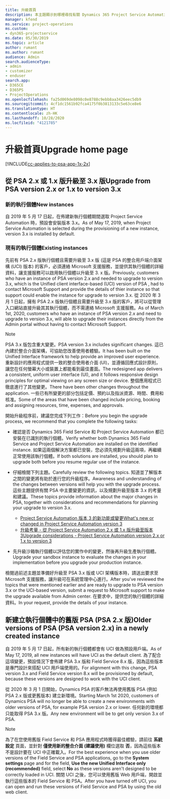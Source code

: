 ```yaml
---
title: 升級首頁
description: 本主題顯示到哪裡尋找有關 Dynamics 365 Project Service Automation 的新功能和其已變更功能的重要資訊，以及升級為最新版本的程序。
manager: kfend
ms.service: project-operations
ms.custom:
- dyn365-projectservice
ms.date: 05/30/2019
ms.topic: article
author: rumant
ms.author: rumant
audience: Admin
search.audienceType:
- admin
- customizer
- enduser
search.app:
- D365CE
- D365PS
- ProjectOperations
ms.openlocfilehash: fa25d069de8098c0e8788c9ebb8aa3426eec5db9
ms.sourcegitcommit: 4cf1dc1561b92fca4175f0b3813133c5e63ce8e6
ms.translationtype: HT
ms.contentlocale: zh-HK
ms.lasthandoff: 10/28/2020
ms.locfileid: "4121785"
---
```

# <a name="upgrade-home-page"></a><span data-ttu-id="3c65f-103">升級首頁</span><span class="sxs-lookup"><span data-stu-id="3c65f-103">Upgrade home page</span></span>

[!INCLUDE[cc-applies-to-psa-app-1x-2x](../includes/cc-applies-to-psa-app-1x-2x.md)]

## <a name="upgrade-from-psa-version-2x-or-1x-to-version-3x"></a><span data-ttu-id="3c65f-104">從 PSA 2.x 或 1.x 版升級至 3.x 版</span><span class="sxs-lookup"><span data-stu-id="3c65f-104">Upgrade from PSA version 2.x or 1.x to version 3.x</span></span>

### <a name="new-instances"></a><span data-ttu-id="3c65f-105">新的執行個體</span><span class="sxs-lookup"><span data-stu-id="3c65f-105">New instances</span></span>

<span data-ttu-id="3c65f-106">自 2019 年 5 月 17 日起，在佈建新執行個體期間選取 Project Service Automation 時，預設會安裝版本 3.x。</span><span class="sxs-lookup"><span data-stu-id="3c65f-106">As of May 17, 2019, when Project Service Automation is selected during the provisioning of a new instance, version 3.x is installed by default.</span></span>

### <a name="existing-instances"></a><span data-ttu-id="3c65f-107">現有的執行個體</span><span class="sxs-lookup"><span data-stu-id="3c65f-107">Existing instances</span></span>

<span data-ttu-id="3c65f-108">先前有 PSA 2.x 版執行個體且需要升級至 3.x 版 (這是 PSA 的整合用戶端介面架構 (UCI) 版本) 的客戶，必須連絡 Microsoft 支援服務，並提供其執行個體的詳細資料，讓支援服務可以啟用執行個體以升級至 3. x 版。</span><span class="sxs-lookup"><span data-stu-id="3c65f-108">Previously, customers who have an instance of PSA version 2.x and needed to upgrade to version 3.x, which is the Unified client interface-based (UCI) version of PSA , had to contact Microsoft Support and provide the details of thier instance so that support could enable the instance for upgrade to version 3.x.</span></span> <span data-ttu-id="3c65f-109">從 2020 年 3 月 1 日起，擁有 PSA 2.x 版執行個體且需要升級至 3.x 版的客戶，將可以從管理入口網站直接升級其其執行個體，而不需連絡 Microsoft 支援服務。</span><span class="sxs-lookup"><span data-stu-id="3c65f-109">As of March 1st, 2020, customers who have an instance of PSA version 2.x and need to upgrade to version 3.x, will able to upgrade their instances directly from the Admin portal without having to contact Microsoft Support.</span></span>  

> [!NOTE]
> <span data-ttu-id="3c65f-110">PSA 3.x 版包含重大變更。</span><span class="sxs-lookup"><span data-stu-id="3c65f-110">PSA version 3.x includes significant changes.</span></span> <span data-ttu-id="3c65f-111">這已內建於整合介面架構，可協助您改善使用者體驗。</span><span class="sxs-lookup"><span data-stu-id="3c65f-111">It has been built on the Unified Interface framework to help provide an improved user experience.</span></span> <span data-ttu-id="3c65f-112">重新設計的應用程式提供一致的整合使用者介面 (UI)，並遵循回應式設計原則，讓您在任何螢幕大小或裝置上都能看到最佳畫面。</span><span class="sxs-lookup"><span data-stu-id="3c65f-112">The redesigned app delivers a consistent, uniform user interface (UI), and it follows responsive design principles for optimal viewing on any screen size or device.</span></span> <span data-ttu-id="3c65f-113">整個應用程式已徹底進行了其他變更。</span><span class="sxs-lookup"><span data-stu-id="3c65f-113">There have been other changes throughout the application.</span></span> <span data-ttu-id="3c65f-114">一些已有所變更的部分包括定價、預約以及指派資源、時間、費用和核准。</span><span class="sxs-lookup"><span data-stu-id="3c65f-114">Some of the areas that have been changed include pricing, booking and assigning resources, time, expenses, and approvals.</span></span>

<span data-ttu-id="3c65f-115">開始升級程序前，建議您完成下列工作：</span><span class="sxs-lookup"><span data-stu-id="3c65f-115">Before you begin the upgrade process, we recommend that you complete the following tasks:</span></span>

- <span data-ttu-id="3c65f-116">確認是否 Dynamics 365 Field Service 和 Project Service Automation 都已安裝在已識別的執行個體。</span><span class="sxs-lookup"><span data-stu-id="3c65f-116">Verify whether both Dynamics 365 Field Service and Project Service Automation are installed on the identified instance.</span></span> <span data-ttu-id="3c65f-117">如果這兩個解決方案都已安裝，您必須先規劃升級這兩項，再繼續正常使用該執行個體。</span><span class="sxs-lookup"><span data-stu-id="3c65f-117">If both solutions are installed, you should plan to upgrade both before you resume regular use of the instance.</span></span>
- <span data-ttu-id="3c65f-118">仔細檢閱下列主題。</span><span class="sxs-lookup"><span data-stu-id="3c65f-118">Carefully review the following topics.</span></span> <span data-ttu-id="3c65f-119">知道並了解版本之間的變更將有助於進行您的升級程序。</span><span class="sxs-lookup"><span data-stu-id="3c65f-119">Awareness and understanding of the changes between versions will help you with the upgrade process.</span></span> <span data-ttu-id="3c65f-120">這些主題提供有關 PSA 中主要變更的資訊，以及規劃升級至版本 3.x 的考量和建議。</span><span class="sxs-lookup"><span data-stu-id="3c65f-120">These topics provide information about the major changes in PSA, together with considerations and recommendations for planning your upgrade to version 3.x.</span></span>

    - [<span data-ttu-id="3c65f-121">Project Service Automation 版本 3 的新功能或變更</span><span class="sxs-lookup"><span data-stu-id="3c65f-121">What's new or changed in Project Service Automation version 3</span></span>](whats-new-changed-v3.md)
    - [<span data-ttu-id="3c65f-122">升級考量 - 從 Project Service Automation 2.x 或 1.x 版升級至版本 3</span><span class="sxs-lookup"><span data-stu-id="3c65f-122">Upgrade considerations - Project Service Automation version 2.x or 1.x to version 3</span></span>](upgrade-v3.md)

- <span data-ttu-id="3c65f-123">先升級沙箱執行個體以評估您的實作中的變更，然後再升級生產執行個體。</span><span class="sxs-lookup"><span data-stu-id="3c65f-123">Upgrade your sandbox instance to evaluate the changes in your implementation before you upgrade your production instance.</span></span>

<span data-ttu-id="3c65f-124">檢閱過前述主題並準備好升級至 PSA 3.x 版或 UCI 架構版本時，請送出要求至 Microsoft 支援服務，讓升級可在系統管理中心進行。</span><span class="sxs-lookup"><span data-stu-id="3c65f-124">After you've reviewed the topics that were mentioned earlier and are ready to upgrade to PSA version 3.x or the UCI-based version, submit a request to Microsoft support to make the upgrade available from Admin center.</span></span> <span data-ttu-id="3c65f-125">在要求中，提供您的執行個體的詳細資料。</span><span class="sxs-lookup"><span data-stu-id="3c65f-125">In your request, provide the details of your instance.</span></span>

## <a name="older-versions-of-psa-psa-version-2x-in-a-newly-created-instance"></a><span data-ttu-id="3c65f-126">新建立執行個體中的舊版 PSA (PSA 2.x 版)</span><span class="sxs-lookup"><span data-stu-id="3c65f-126">Older versions of PSA (PSA version 2.x) in a newly created instance</span></span>

<span data-ttu-id="3c65f-127">自 2019 年 5 月 17 日起，所有新的執行個體都會有 UCI 做為預設用戶端。</span><span class="sxs-lookup"><span data-stu-id="3c65f-127">As of May 17, 2019, all new instances will have UCI as the default client.</span></span> <span data-ttu-id="3c65f-128">為了配合這項變更，預設情況下會佈建 PSA 3.x 版和 Field Service 8.x 版，因為這些版本是專門設計來搭配 UCI 用戶端使用的。</span><span class="sxs-lookup"><span data-stu-id="3c65f-128">For alignment with this change, PSA version 3.x and Field Service version 8.x will be provisioned by default, because these versions are designed to work with the UCI client.</span></span>

<span data-ttu-id="3c65f-129">從 2020 年 3 月 1 日開始，Dynamics PSA 的客戶無法再使用舊版 PSA (例如 PSA 2.x 版或更舊版本) 建立新環境。</span><span class="sxs-lookup"><span data-stu-id="3c65f-129">Starting March 1st 2020, customers of Dynamics PSA will no longer be able to create a new environments with older versions of PSA, for example PSA version 2.x or lower.</span></span> <span data-ttu-id="3c65f-130">任何新的環境都只能取得 PSA 3.x 版。</span><span class="sxs-lookup"><span data-stu-id="3c65f-130">Any new environment will be to get only version 3.x of PSA.</span></span>

> [!NOTE]
> <span data-ttu-id="3c65f-131">為了在您使用舊版 Field Service 和 PSA 應用程式時獲得最佳體驗，請前往 **系統設定** 頁面，並針對 **僅使用新的整合介面 (建議使用)** 欄位選取 **否**，因為這些版本不是設計要在 UCI 中正確載入。</span><span class="sxs-lookup"><span data-stu-id="3c65f-131">For the best experience when you use older versions of the Field Service and PSA applications, go to the **System settings** page and for the field, **Use the new Unified Interface only (recommended)** field, select **No** as these versions aren't designed to be correctly loaded in UCI.</span></span> <span data-ttu-id="3c65f-132">關閉 UCI 之後，您可以使用舊版 Web 用戶端，開啟並執行這些版本的 Field Service 和 PSA。</span><span class="sxs-lookup"><span data-stu-id="3c65f-132">After you have turned off UCI, you can open and run these versions of Field Service and PSA by using the old web client.</span></span> 
